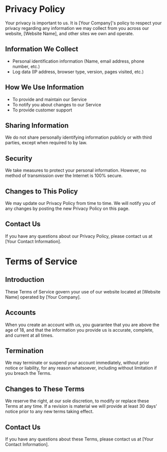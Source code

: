 # Privacy Policy

Your privacy is important to us. It is [Your Company]'s policy to respect your privacy regarding any information we may collect from you across our website, [Website Name], and other sites we own and operate.

## Information We Collect

- Personal identification information (Name, email address, phone number, etc.)
- Log data (IP address, browser type, version, pages visited, etc.)

## How We Use Information

- To provide and maintain our Service
- To notify you about changes to our Service
- To provide customer support

## Sharing Information

We do not share personally identifying information publicly or with third parties, except when required to by law.

## Security

We take measures to protect your personal information. However, no method of transmission over the Internet is 100% secure.

## Changes to This Policy

We may update our Privacy Policy from time to time. We will notify you of any changes by posting the new Privacy Policy on this page.

## Contact Us

If you have any questions about our Privacy Policy, please contact us at [Your Contact Information].

# Terms of Service

## Introduction

These Terms of Service govern your use of our website located at [Website Name] operated by [Your Company].

## Accounts

When you create an account with us, you guarantee that you are above the age of 18, and that the information you provide us is accurate, complete, and current at all times.

## Termination

We may terminate or suspend your account immediately, without prior notice or liability, for any reason whatsoever, including without limitation if you breach the Terms.

## Changes to These Terms

We reserve the right, at our sole discretion, to modify or replace these Terms at any time. If a revision is material we will provide at least 30 days' notice prior to any new terms taking effect.

## Contact Us

If you have any questions about these Terms, please contact us at [Your Contact Information].
